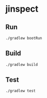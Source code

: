 # jinspect

## Run
```sh
./gradlew bootRun
```

## Build
```sh
./gradlew build
```

## Test
```sh
./gradlew test
```